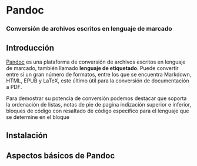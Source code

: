 # Pandoc

### Conversión de archivos escritos en lenguaje de marcado

## Introducción

[Pandoc](http://pandoc.org/) es una plataforma de conversión de archivos escritos en lenguaje de marcado, también
llamado __lenguaje de etiquetado__. Puede convertir entre sí un gran número de formatos, entre los que se encuentra
Markdown, HTML, EPUB y LaTeX, este último útil para la conversión de documentación a PDF.

Para demostrar su potencia de conversión podemos destacar que soporta la ordenación de listas, notas de pie de pagina
indización superior e inferior, bloques de código con resaltado de código específico para el lenguaje que se determine
en el bloque

## Instalación


## Aspectos básicos de Pandoc